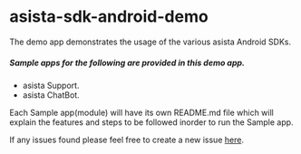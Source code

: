 # asista-sdk-android-demo
The demo app demonstrates the usage of the various asista Android SDKs.


##### Sample apps for the following are provided in this demo app.
- asista Support.
- asista ChatBot.

Each Sample app(module) will have its own README.md file which will explain the features and steps to be followed inorder to run the Sample app.

If any issues found please feel free to create a new issue [here](https://github.com/cherrylabstech/asista-sdk-android-demo/issues).
